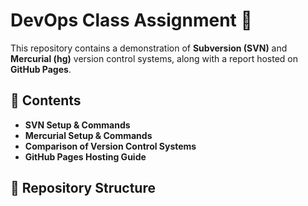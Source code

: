 # DevOps Class Assignment 🚀  

This repository contains a demonstration of **Subversion (SVN)** and **Mercurial (hg)** version control systems, along with a report hosted on **GitHub Pages**.  

## 📌 Contents  
- **SVN Setup & Commands**  
- **Mercurial Setup & Commands**  
- **Comparison of Version Control Systems**  
- **GitHub Pages Hosting Guide**  

## 📂 Repository Structure  

